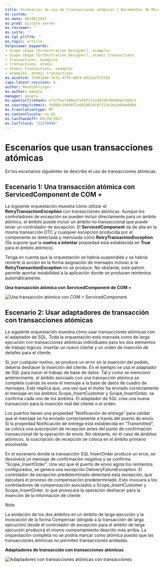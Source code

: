 ```yaml
---
title: Escenarios de uso de transacciones atómicas | Documentos de Microsoft
ms.custom: ''
ms.date: 06/08/2017
ms.prod: biztalk-server
ms.reviewer: ''
ms.suite: ''
ms.tgt_pltfrm: ''
ms.topic: article
helpviewer_keywords:
- Scope shape [Orchestration Designer], examples
- Scope shape [Orchestration Designer], atomic transactions
- transactions, examples
- transactions, atomic
- atomic transactions, examples
- examples, atomic transactions
ms.assetid: f3481b4e-7e7e-47f0-b8f4-6012a2fc5310
caps.latest.revision: 4
author: MandiOhlinger
ms.author: mandia
manager: anneta
ms.openlocfilehash: e73cfea7a99e2fafbf115a367dbf0840de3369c3
ms.sourcegitcommit: cb908c540d8f1a692d01dc8f313e16cb4b4e696d
ms.translationtype: MT
ms.contentlocale: es-ES
ms.lasthandoff: 09/20/2017
ms.locfileid: "22270948"
---
```

# <a name="scenarios-using-atomic-transactions"></a>Escenarios que usan transacciones atómicas
En los escenarios siguientes se describe el uso de transacciones atómicas.  
  
## <a name="scenario-1-an-atomic-transaction-with-com-servicedcomponent"></a>Escenario 1: Una transacción atómica con ServicedComponent de COM +  
 La siguiente orquestación muestra cómo utilizar el **RetryTransactionException** con transacciones atómicas. Aunque los controladores de excepción se pueden incluir directamente para un ámbito atómico, el ámbito puede incluir un ámbito no transaccional que puede tener un controlador de excepción. El **ServicedComponent** da de alta en la misma transacción DTC y cualquier excepción producida por el componente es detectada y reenviada como **RetryTransactionException**. (Se supone que la **vuelva a intentar** propiedad está establecida en **True** para el ámbito atómico).  
  
 Tenga en cuenta que la orquestación se habría suspendida y se habría revierte la acción en la forma asignación de mensajes incluso si la **RetryTransactionException** no se produce. No obstante, este patrón permite aportar estabilidad a la aplicación donde se producen reintentos automáticamente.  
  
 **Una transacción atómica con ServicedComponent de COM +**  
  
 ![Una transacción atómica con COM &#43; ServicedComponent](../core/media/bts-trans-orch-fig5.gif "BTS_Trans_Orch_Fig5")  
  
## <a name="scenario-2-using-transacted-adapters-with-atomic-transactions"></a>Escenario 2: Usar adaptadores de transacción con transacciones atómicas  
 La siguiente orquestación muestra cómo usar transacciones atómicas con el adaptador de SQL. Toda la orquestación está marcada como de larga ejecución con transacciones atómicas individuales para los dos elementos de trabajo lógicos: insertar un nuevo cliente y un orden de inserción de detalles para el cliente.  
  
 Si, por cualquier motivo, se produce un error en la inserción del pedido, debería deshacer la inserción del cliente. En el ejemplo se usa el adaptador de SQL para hacer el trabajo de base de datos. Tal y como se mencionó anteriormente, el ámbito asociado con una transacción atómica se completa cuando se envía el mensaje a la base de datos de cuadro de mensajes. Esto implica que, una vez que el motor ha enviado correctamente el mensaje en los ámbitos Scope_InsertCustomer y Scope_InsertOrder, se confirma cada uno de los ámbitos. El adaptador de SQL crea una nueva transacción para la inserción real del cliente o el orden.  
  
 Los puertos tienen una propiedad “Notificación de entrega” para validar que el mensaje se ha enviado correctamente a través del puerto de envío. Si la propiedad Notificación de entrega está establecida en “Transmitted”, se coloca una suscripción de recepción antes del punto de confirmación transaccional de la operación de envío. No obstante, en el caso de ámbitos atómicos, la suscripción de recepción se coloca en el ámbito primario envolvente.  
  
 En el escenario donde la transacción SQL InsertOrder produce un error, se devolverá un mensaje de confirmación negativa y se confirma “Scope_InsertOrder”. Una vez que el puerto de envío agota los reintentos configurados, se genera una excepción DeliveryFailureException. El controlador de excepción predeterminado detectará esta excepción, que ejecutará el proceso de compensación predeterminado. Esto invocará a los controladores de compensación asociados a Scope_InsertCustomer y Scope_InsertOrder, lo que provocará la operación deshacer para la inserción de la información de cliente.  
  
> [!NOTE]
>  La anidación de los dos ámbitos en un ámbito de larga ejecución y la invocación de la forma Compensar (dirigida a la transacción de larga ejecución) desde el controlador de excepción para el ámbito de larga ejecución producirá el mismo comportamiento descrito más arriba. La orquestación completa no se podría marcar como atómica puesto que las transacciones atómicas no permiten transacciones anidadas.  
  
 **Adaptadores de transacción con transacciones atómicas**  
  
 ![Adaptadores con transacciones atómicas con transacciones](../core/media/bts-trans-orch-fig6.gif "BTS_Trans_Orch_Fig6")